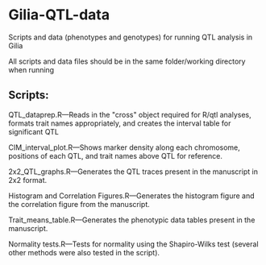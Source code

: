 # Gilia-QTL-data
Scripts and data (phenotypes and genotypes) for running QTL analysis in Gilia

All scripts and data files should be in the same folder/working directory when running

## Scripts:

QTL_dataprep.R—Reads in the "cross" object required for R/qtl analyses, formats trait names appropriately, and creates the interval table for significant QTL

CIM_interval_plot.R—Shows marker density along each chromosome, positions of each QTL, and trait names above QTL for reference.

2x2_QTL_graphs.R—Generates the QTL traces present in the manuscript in 2x2 format.

Histogram and Correlation Figures.R—Generates the histogram figure and the correlation figure from the manuscript.

Trait_means_table.R—Generates the phenotypic data tables present in the manuscript.

Normality tests.R—Tests for normality using the Shapiro-Wilks test (several other methods were also tested in the script).
